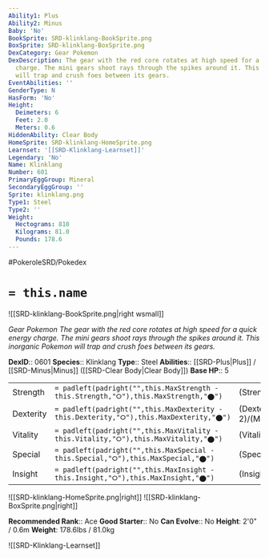 ```yaml
---
Ability1: Plus
Ability2: Minus
Baby: 'No'
BookSprite: SRD-klinklang-BookSprite.png
BoxSprite: SRD-klinklang-BoxSprite.png
DexCategory: Gear Pokemon
DexDescription: The gear with the red core rotates at high speed for a quick energy
  charge. The mini gears shoot rays through the spikes around it. This inorganic Pokemon
  will trap and crush foes between its gears.
EventAbilities: ''
GenderType: N
HasForm: 'No'
Height:
  Deimeters: 6
  Feet: 2.0
  Meters: 0.6
HiddenAbility: Clear Body
HomeSprite: SRD-klinklang-HomeSprite.png
Learnset: '[[SRD-Klinklang-Learnset]]'
Legendary: 'No'
Name: Klinklang
Number: 601
PrimaryEggGroup: Mineral
SecondaryEggGroup: ''
Sprite: klinklang.png
Type1: Steel
Type2: ''
Weight:
  Hectograms: 810
  Kilograms: 81.0
  Pounds: 178.6
---
```


#PokeroleSRD/Pokedex

# `= this.name`

![[SRD-klinklang-BookSprite.png|right wsmall]]

*Gear Pokemon*
*The gear with the red core rotates at high speed for a quick energy charge. The mini gears shoot rays through the spikes around it. This inorganic Pokemon will trap and crush foes between its gears.*

**DexID**:: 0601
**Species**:: Klinklang
**Type**:: Steel
**Abilities**:: [[SRD-Plus|Plus]] / [[SRD-Minus|Minus]] ([[SRD-Clear Body|Clear Body]])
**Base HP**:: 5

|           |                                                                                        |                                          |
| --------- | -------------------------------------------------------------------------------------- | ---------------------------------------- |
| Strength  | `= padleft(padright("",this.MaxStrength - this.Strength,"⭘"),this.MaxStrength,"⬤")`    | (Strength::3)/(MaxStrength::6)   |
| Dexterity | `= padleft(padright("",this.MaxDexterity - this.Dexterity,"⭘"),this.MaxDexterity,"⬤")` | (Dexterity:: 2)/(MaxDexterity::5) |
| Vitality  | `= padleft(padright("",this.MaxVitality - this.Vitality,"⭘"),this.MaxVitality,"⬤")`    | (Vitality::3)/(MaxVitality::6)   |
| Special   | `= padleft(padright("",this.MaxSpecial - this.Special,"⭘"),this.MaxSpecial,"⬤")`       | (Special::2)/(MaxSpecial::5)     |
| Insight   | `= padleft(padright("",this.MaxInsight - this.Insight,"⭘"),this.MaxInsight,"⬤")`       | (Insight::2)/(MaxInsight::5)     |

![[SRD-klinklang-HomeSprite.png|right]]
![[SRD-klinklang-BoxSprite.png|right]]

**Recommended Rank**:: Ace
**Good Starter**:: No
**Can Evolve**:: No
**Height**: 2'0" / 0.6m
**Weight**: 178.6lbs / 81.0kg

![[SRD-Klinklang-Learnset]]